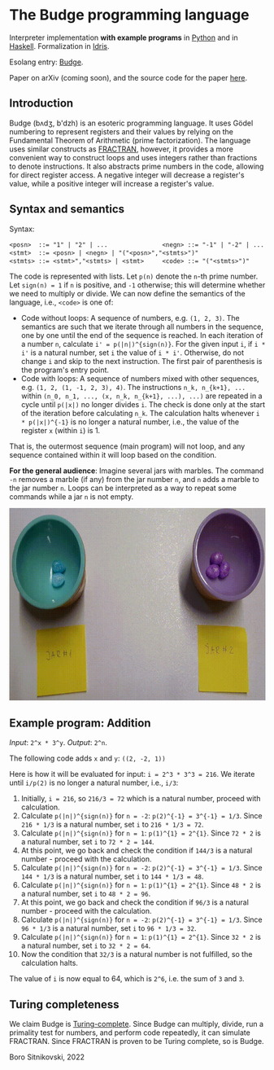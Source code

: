 # The Budge programming language

Interpreter implementation **with example programs** in [Python](./src/budge.ipynb) and in [Haskell](./src/budge.lhs). Formalization in [Idris](./src/budge.idr).

Esolang entry: [Budge](https://esolangs.org/wiki/Budge).

Paper on arXiv (coming soon), and the source code for the paper [here](./paper).

## Introduction

Budge (bʌdʒ, b'dzh) is an esoteric programming language. It uses Gödel numbering to represent registers and their values by relying on the Fundamental Theorem of Arithmetic (prime factorization). The language uses similar constructs as [FRACTRAN](https://en.wikipedia.org/wiki/FRACTRAN), however, it provides a more convenient way to construct loops and uses integers rather than fractions to denote instructions. It also abstracts prime numbers in the code, allowing for direct register access. A negative integer will decrease a register's value, while a positive integer will increase a register's value.

## Syntax and semantics

Syntax:

```
<posn>  ::= "1" | "2" | ...               <negn> ::= "-1" | "-2" | ...
<stmt>  ::= <posn> | <negn> | "("<posn>","<stmts>")"
<stmts> ::= <stmt>","<stmts> | <stmt>     <code> ::= "("<stmts>")"
```

The code is represented with lists. Let `p(n)` denote the `n`-th prime number. Let `sign(n) = 1` if `n` is positive, and `-1` otherwise; this will determine whether we need to multiply or divide. We can now define the semantics of the language, i.e., `<code>` is one of:

- Code without loops: A sequence of numbers, e.g. `(1, 2, 3)`. The semantics are such that we iterate through all numbers in the sequence, one by one until the end of the sequence is reached. In each iteration of a number `n`, calculate `i' = p(|n|)^{sign(n)}`. For the given input `i`, if `i * i'` is a natural number, set `i` the value of `i * i'`. Otherwise, do not change `i` and skip to the next instruction. The first pair of parenthesis is the program's entry point.
- Code with loops: A sequence of numbers mixed with other sequences, e.g. `(1, 2, (1, -1, 2, 3), 4)`. The instructions `n_k, n_{k+1}, ...` within `(n_0, n_1, ..., (x, n_k, n_{k+1}, ...), ...)` are repeated in a cycle until `p(|x|)` no longer divides `i`. The check is done only at the start of the iteration before calculating `n_k`. The calculation halts whenever `i * p(|x|)^{-1}` is no longer a natural number, i.e., the value of the register `x` (within `i`) is 1.

That is, the outermost sequence (main program) will not loop, and any sequence contained within it will loop based on the condition.

**For the general audience**: Imagine several jars with marbles. The command `-n` removes a marble (if any) from the jar number `n`, and `n` adds a marble to the jar number `n`. Loops can be interpreted as a way to repeat some commands while a jar `n` is not empty.

![Budge addition visualization](./budge.gif)

## Example program: Addition

*Input*: `2^x * 3^y`. *Output*: `2^n`.

The following code adds `x` and `y`: `((2, -2, 1))`

Here is how it will be evaluated for input: `i = 2^3 * 3^3 = 216`. We iterate until `i/p(2)` is no longer a natural number, i.e., `i/3`:

1. Initially, `i = 216`, so `216/3 = 72` which is a natural number, proceed with calculation.
2. Calculate `p(|n|)^{sign(n)}` for `n = -2`: `p(2)^{-1} = 3^{-1} = 1/3`. Since `216 * 1/3` is a natural number, set `i` to `216 * 1/3 = 72`.
3. Calculate `p(|n|)^{sign(n)}` for `n = 1`: `p(1)^{1} = 2^{1}`. Since `72 * 2` is a natural number, set `i` to `72 * 2 = 144`.
4. At this point, we go back and check the condition if `144/3` is a natural number - proceed with the calculation.
5. Calculate `p(|n|)^{sign(n)}` for `n = -2`: `p(2)^{-1} = 3^{-1} = 1/3`. Since `144 * 1/3` is a natural number, set `i` to `144 * 1/3 = 48`.
6. Calculate `p(|n|)^{sign(n)}` for `n = 1`: `p(1)^{1} = 2^{1}`. Since `48 * 2` is a natural number, set `i` to `48 * 2 = 96`.
7. At this point, we go back and check the condition if `96/3` is a natural number - proceed with the calculation.
8. Calculate `p(|n|)^{sign(n)}` for `n = -2`: `p(2)^{-1} = 3^{-1} = 1/3`. Since `96 * 1/3` is a natural number, set `i` to `96 * 1/3 = 32`.
9. Calculate `p(|n|)^{sign(n)}` for `n = 1`: `p(1)^{1} = 2^{1}`. Since `32 * 2` is a natural number, set `i` to `32 * 2 = 64`.
10. Now the condition that `32/3` is a natural number is not fulfilled, so the calculation halts.

The value of `i` is now equal to 64, which is `2^6`, i.e. the sum of `3` and `3`.

## Turing completeness

We claim Budge is [Turing-complete](https://en.wikipedia.org/wiki/Turing_completeness). Since Budge can multiply, divide, run a primality test for numbers, and perform code repeatedly, it can simulate FRACTRAN. Since FRACTRAN is proven to be Turing complete, so is Budge.

Boro Sitnikovski, 2022
